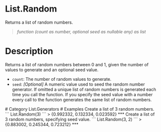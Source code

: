 ﻿# List.Random
Returns a list of random numbers.
> _function (count as number, optional seed as nullable any) as list_
# Description 
Returns a list of random numbers between 0 and 1, given the number of values to generate and an optional seed value. 
<ul>
   <li><code>count</code>: The number of random values to generate.</li>
   <li><code>seed</code>:  <i>[Optional]</i> A numeric value used to seed the random number generator.  If omitted a unique list of random numbers is generated each time you call the function.  If you specify the seed value with a number every call to the function generates the same list of random numbers.</li>
</ul>
# Category 
List.Generators
# Examples 
Create a list of 3 random numbers.
```
List.Random(3)
```
> {0.992332, 0.132334, 0.023592}
***
Create a list of 3 random numbers, specifying seed value.
```
List.Random(3, 2)
```
> {0.883002, 0.245344, 0.723212}
***

